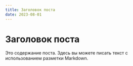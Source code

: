 ```yaml
---
title: Заголовок поста
date: 2023-08-01
---
```


# Заголовок поста

Это содержание поста. Здесь вы можете писать текст с использованием разметки Markdown.
